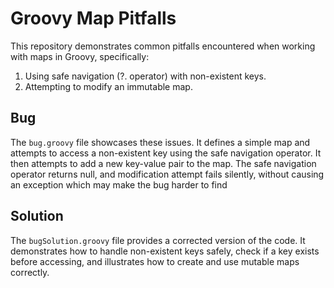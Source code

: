 # Groovy Map Pitfalls
This repository demonstrates common pitfalls encountered when working with maps in Groovy, specifically:
1. Using safe navigation (?. operator) with non-existent keys.
2. Attempting to modify an immutable map.

## Bug
The `bug.groovy` file showcases these issues. It defines a simple map and attempts to access a non-existent key using the safe navigation operator. 
It then attempts to add a new key-value pair to the map. The safe navigation operator returns null, and modification attempt fails silently, without causing an exception which may make the bug harder to find

## Solution
The `bugSolution.groovy` file provides a corrected version of the code. It demonstrates how to handle non-existent keys safely, check if a key exists before accessing, and illustrates how to create and use mutable maps correctly.